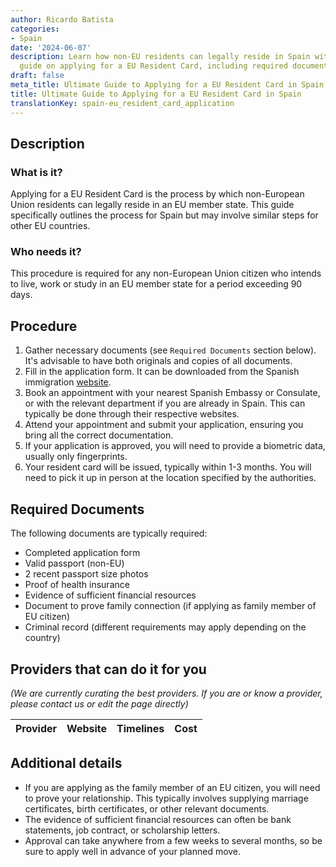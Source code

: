 ```yaml
---
author: Ricardo Batista
categories:
- Spain
date: '2024-06-07'
description: Learn how non-EU residents can legally reside in Spain with our detailed
  guide on applying for a EU Resident Card, including required documents and procedures.
draft: false
meta_title: Ultimate Guide to Applying for a EU Resident Card in Spain
title: Ultimate Guide to Applying for a EU Resident Card in Spain
translationKey: spain-eu_resident_card_application
---
```


## Description
### What is it?
Applying for a EU Resident Card is the process by which non-European Union residents can legally reside in an EU member state. This guide specifically outlines the process for Spain but may involve similar steps for other EU countries.
### Who needs it?
This procedure is required for any non-European Union citizen who intends to live, work or study in an EU member state for a period exceeding 90 days.

## Procedure

1. Gather necessary documents (see `Required Documents` section below). It's advisable to have both originals and copies of all documents.
2. Fill in the application form. It can be downloaded from the Spanish immigration [website](http://www.interior.gob.es/web/servicios-al-ciudadano/modelos-de-solicitud/extranjeria).
3. Book an appointment with your nearest Spanish Embassy or Consulate, or with the relevant department if you are already in Spain. This can typically be done through their respective websites.
4. Attend your appointment and submit your application, ensuring you bring all the correct documentation.
5. If your application is approved, you will need to provide a biometric data, usually only fingerprints.
6. Your resident card will be issued, typically within 1-3 months. You will need to pick it up in person at the location specified by the authorities.
   
## Required Documents
The following documents are typically required:

- Completed application form
- Valid passport (non-EU)
- 2 recent passport size photos
- Proof of health insurance
- Evidence of sufficient financial resources
- Document to prove family connection (if applying as family member of EU citizen)
- Criminal record (different requirements may apply depending on the country)

## Providers that can do it for you

_(We are currently curating the best providers. If you are or know a provider, please contact us or edit the page directly)_

| Provider        |     Website     |     Timelines    |       Cost      |
| --------------- | --------------- |  :-------------: | :-------------: |

## Additional details
- If you are applying as the family member of an EU citizen, you will need to prove your relationship. This typically involves supplying marriage certificates, birth certificates, or other relevant documents.
- The evidence of sufficient financial resources can often be bank statements, job contract, or scholarship letters.
- Approval can take anywhere from a few weeks to several months, so be sure to apply well in advance of your planned move.